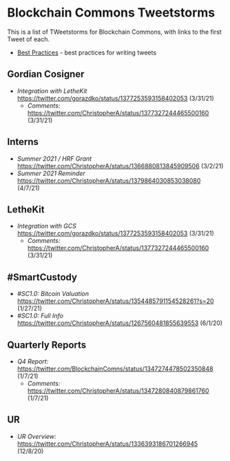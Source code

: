 # Blockchain Commons Tweetstorms

This is a list of TWeetstorms for Blockchain Commons, with links to the first Tweet of each.

* [Best Practices](Tweetstorms-Best-Practices.md) - best practices for writing tweets

## Gordian Cosigner

* *Integration with LetheKit* https://twitter.com/gorazdko/status/1377253593158402053 (3/31/21)
   * *Comments:* https://twitter.com/ChristopherA/status/1377327244465500160 (3/31/21)

## Interns

* *Summer 2021 / HRF Grant* https://twitter.com/ChristopherA/status/1366880813845909506 (3/2/21)
* *Summer 2021 Reminder* https://twitter.com/ChristopherA/status/1379864030853038080 (4/7/21)
 
## LetheKit

* *Integration with GCS* https://twitter.com/gorazdko/status/1377253593158402053 (3/31/21)
   * *Comments:* https://twitter.com/ChristopherA/status/1377327244465500160 (3/31/21)

## #SmartCustody

* *#SC1.0: Bitcoin Valuation* https://twitter.com/ChristopherA/status/1354485791154528261?s=20 (1/27/21)
* *#SC1.0: Full Info* https://twitter.com/ChristopherA/status/1267560481855639553 (6/1/20)

## Quarterly Reports

* *Q4 Report:* https://twitter.com/BlockchainComns/status/1347274478502350848 (1/7/21)
   * *Comments:* https://twitter.com/ChristopherA/status/1347280840879861760 (1/7/21)
   
## UR

* *UR Overview*: https://twitter.com/ChristopherA/status/1336393186701266945 (12/8/20)
